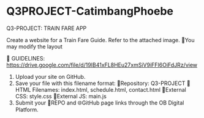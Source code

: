 # Q3PROJECT-CatimbangPhoebe
Q3-PROJECT: TRAIN FARE APP

Create a website for a Train Fare Guide. Refer to the attached image.
📍You may modify the layout

📁 GUIDELINES: https://drive.google.com/file/d/19IB41xFL8HEu27xmSiV9iFFI6OiFdJRz/view

1. Upload your site on GitHub.
2. Save your file with this filename format:
      💜Repository: Q3-PROJECT
      💜HTML Filenames: index.html, schedule.html, contact.html
      💜External CSS: style.css
      💜External JS: main.js
3. Submit your 📂REPO and 🌐GitHub page links through the OB Digital Platform.

